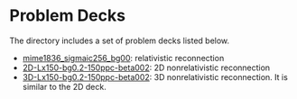 # Problem Decks
The directory includes a set of problem decks listed below.
* [mime1836_sigmaic256_bg00](mime1836_sigmaic256_bg00): relativistic reconnection
* [2D-Lx150-bg0.2-150ppc-beta002](2D-Lx150-bg0.2-150ppc-beta002): 2D nonrelativistic reconnection
* [3D-Lx150-bg0.2-150ppc-beta002](3D-Lx150-bg0.2-150ppc-beta002): 3D nonrelativistic reconnection. It is similar to the 2D deck.
